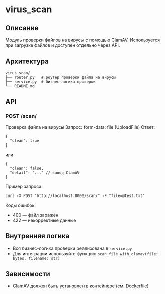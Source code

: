 # virus_scan

## Описание
Модуль проверки файлов на вирусы с помощью ClamAV. Используется при загрузке файлов и доступен отдельно через API.

## Архитектура
```
virus_scan/
├── router.py   # роутер проверки файла на вирусы
├── service.py  # бизнес-логика проверки
└── README.md
```

## API

### POST /scan/
Проверка файла на вирусы
Запрос:
form-data: file (UploadFile)
Ответ:
```
{
  "clean": true
}
```
или
```
{
  "clean": false,
  "detail": "..." // вывод ClamAV
}
```

Пример запроса:
```
curl -X POST "http://localhost:8000/scan/" -F "file=@test.txt"
```

Коды ошибок:
- 400 — файл заражён
- 422 — некорректные данные

## Внутренняя логика
- Вся бизнес-логика проверки реализована в `service.py`
- Для интеграции используйте функцию `scan_file_with_clamav(file: bytes, filename: str)`

## Зависимости
- ClamAV должен быть установлен в контейнере (см. Dockerfile)

